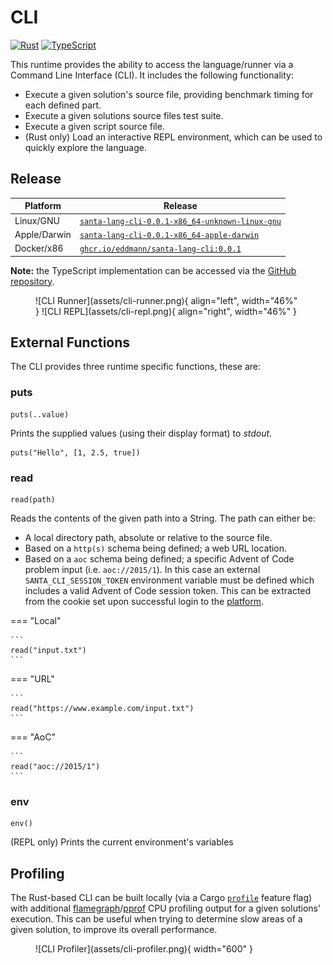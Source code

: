 # CLI

[![Rust](https://img.shields.io/badge/rust-%23000000.svg?style=for-the-badge&logo=rust&logoColor=white)](https://github.com/eddmann/santa-lang-rs/tree/main/runtime/cli) [![TypeScript](https://img.shields.io/badge/typescript-%23007ACC.svg?style=for-the-badge&logo=typescript&logoColor=white)](https://github.com/eddmann/santa-lang-ts/tree/main/src/cli)

This runtime provides the ability to access the language/runner via a Command Line Interface (CLI).
It includes the following functionality:

- Execute a given solution's source file, providing benchmark timing for each defined part.
- Execute a given solutions source files test suite.
- Execute a given script source file.
- (Rust only) Load an interactive REPL environment, which can be used to quickly explore the language.

## Release

| Platform     | Release                                                                                                                                                           |
| ------------ | ----------------------------------------------------------------------------------------------------------------------------------------------------------------- |
| Linux/GNU    | [`santa-lang-cli-0.0.1-x86_64-unknown-linux-gnu`](https://github.com/eddmann/santa-lang-rs/releases/download/0.0.1/santa-lang-cli-0.0.1-x86_64-unknown-linux-gnu) |
| Apple/Darwin | [`santa-lang-cli-0.0.1-x86_64-apple-darwin`](https://github.com/eddmann/santa-lang-rs/releases/download/0.0.1/santa-lang-cli-0.0.1-x86_64-apple-darwin)           |
| Docker/x86   | [`ghcr.io/eddmann/santa-lang-cli:0.0.1`](https://github.com/eddmann/santa-lang-rs/pkgs/container/santa-lang-cli)                                                  |

**Note:** the TypeScript implementation can be accessed via the [GitHub repository](https://github.com/eddmann/santa-lang-ts).

<figure markdown>
  ![CLI Runner](assets/cli-runner.png){ align="left", width="46%" }
  ![CLI REPL](assets/cli-repl.png){ align="right", width="46%" }
</figure>

## External Functions

The CLI provides three runtime specific functions, these are:

### puts

```
puts(..value)
```

Prints the supplied values (using their display format) to _stdout_.

```
puts("Hello", [1, 2.5, true])
```

### read

```
read(path)
```

Reads the contents of the given path into a String.
The path can either be:

- A local directory path, absolute or relative to the source file.
- Based on a `http(s)` schema being defined; a web URL location.
- Based on a `aoc` schema being defined; a specific Advent of Code problem input (i.e. `aoc://2015/1`).
  In this case an external `SANTA_CLI_SESSION_TOKEN` environment variable must be defined which includes a valid Advent of Code session token.
  This can be extracted from the cookie set upon successful login to the [platform](https://adventofcode.com/).

=== "Local"

    ```
    read("input.txt")
    ```

=== "URL"

    ```
    read("https://www.example.com/input.txt")
    ```

=== "AoC"

    ```
    read("aoc://2015/1")
    ```

### env

```
env()
```

(REPL only) Prints the current environment's variables

## Profiling

The Rust-based CLI can be built locally (via a Cargo [`profile`](https://github.com/eddmann/santa-lang-rs/blob/main/runtime/cli/Cargo.toml#L26) feature flag) with additional [flamegraph](https://github.com/tikv/pprof-rs#flamegraph)/[pprof](https://github.com/tikv/pprof-rs#use-with-pprof) CPU profiling output for a given solutions' execution.
This can be useful when trying to determine slow areas of a given solution, to improve its overall performance.

<figure markdown>
  ![CLI Profiler](assets/cli-profiler.png){ width="600" }
</figure>
